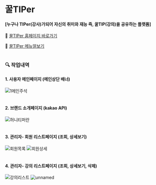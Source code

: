 # 꿀TIPer
#### [누구나 TIPer(강사)가되어 자신의 취미와 재능 즉, 꿀TIP(강의)을 공유하는 플랫폼]

👀 [꿀TIPer 홈페이지 바로가기](http://www.ggultiper.kro.kr)

📜 [꿀TIPer 메뉴얼보기](https://docs.google.com/document/d/1Lt5TGYBhB_J1F3K9iqZQAzM4tyz7EohjdcmUxYhWr80/edit#heading=h.95wi6cewj5yt)
</br></br>

### 🔍 작업내역
#### 1. 사용자 메인페이지 (메인상단 배너)
![1메인주석](https://github.com/YANGSoY/honeytiper/assets/131223051/7e3b7e3a-93eb-4126-938e-080504a84dd5)
</br></br>
#### 2. 브랜드 소개페이지 (kakao API)
![허니티퍼란](https://github.com/YANGSoY/honeytiper/assets/131223051/5400494a-0830-4571-bf6a-5dba28581d20)
</br></br>
#### 3. 관리자- 회원 리스트페이지 (조회, 상세보기)
![회원목록](https://github.com/YANGSoY/honeytiper/assets/131223051/872b5319-7e1e-4aa0-8b30-e95c49e316cd)
![회원상세](https://github.com/YANGSoY/honeytiper/assets/131223051/bb7c2ea6-3f50-4b54-b553-15568e5c697a)
</br></br>
#### 4. 관리자- 강의 리스트페이지 (조회, 상세보기, 삭제)
![강의리스트](https://github.com/YANGSoY/honeytiper/assets/131223051/4276447f-0afc-4b51-b3b3-b611d8e3da98)
![unnamed](https://github.com/YANGSoY/honeytiper/assets/131223051/a0dd2771-1397-44d0-ae35-1af9f884dd33)


